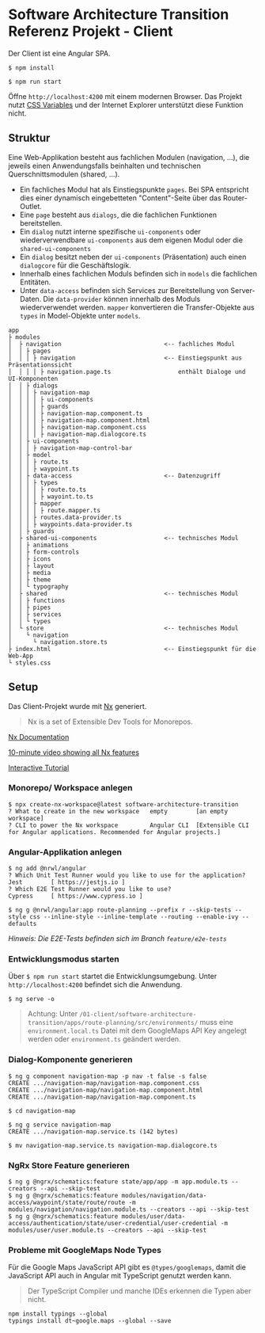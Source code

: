 # Software Architecture Transition Referenz Projekt - Client

Der Client ist eine Angular SPA.

```
$ npm install

$ npm run start
```

Öffne `http://localhost:4200` mit einem modernen Browser. Das Projekt nutzt
[CSS Variables](https://caniuse.com/#search=css%20variables) und der Internet Explorer unterstützt diese Funktion nicht.

## Struktur

Eine Web-Applikation besteht aus fachlichen Modulen (navigation, ...), 
die jeweils einen Anwendungsfalls beinhalten und 
technischen Querschnittsmodulen (shared, ...).

* Ein fachliches Modul hat als Einstiegspunkte `pages`. Bei SPA entspricht dies einer dynamisch 
eingebetteten "Content"-Seite über das Router-Outlet.
* Eine `page` besteht aus `dialogs`, die die fachlichen Funktionen bereitstellen.
* Ein `dialog` nutzt interne spezifische `ui-components` oder 
wiederverwendbare `ui-components` aus dem eigenen Modul oder die `shared-ui-components`
* Ein `dialog` besitzt neben der `ui-components` (Präsentation) auch einen `dialogcore` für die Geschäftslogik.
* Innerhalb eines fachlichen Moduls befinden sich in `models` die fachlichen Entitäten.
* Unter `data-access` befinden sich Services zur Bereitstellung von Server-Daten. Die `data-provider` können 
innerhalb des Moduls wiederverwendet werden. `mapper` konvertieren die Transfer-Objekte aus `types` 
in Model-Objekte unter `models`.

```
app
├ modules
│  ├ navigation                             <-- fachliches Modul
│  │ ├ pages
│  │ │ ├ navigation                         <-- Einstiegspunkt aus Präsentationssicht
│  │ │ │ ├ navigation.page.ts                   enthält Dialoge und UI-Komponenten
│  │ ├ dialogs
│  │ │ ├ navigation-map
│  │ │ │ ├ ui-components
│  │ │ │ ├ guards
│  │ │ │ ├ navigation-map.component.ts
│  │ │ │ ├ navigation-map.component.html
│  │ │ │ ├ navigation-map.component.css
│  │ │ │ ├ navigation-map.dialogcore.ts
│  │ ├ ui-components
│  │ │ ├ navigation-map-control-bar
│  │ ├ model
│  │ │ ├ route.ts
│  │ │ ├ waypoint.ts
│  │ ├ data-access                          <-- Datenzugriff
│  │ │ ├ types
│  │ │ │ ├ route.to.ts
│  │ │ │ ├ wayoint.to.ts
│  │ │ ├ mapper
│  │ │ │ ├ route.mapper.ts
│  │ │ ├ routes.data-provider.ts
│  │ │ ├ waypoints.data-provider.ts
│  │ ├ guards
│  ├ shared-ui-components                   <-- technisches Modul
│  │ ├ animations
│  │ ├ form-controls
│  │ ├ icons
│  │ ├ layout
│  │ ├ media
│  │ ├ theme
│  │ └ typography
│  ├ shared                                 <-- technisches Modul
│  │ ├ functions
│  │ ├ pipes
│  │ ├ services
│  │ └ types
│  └ store                                  <-- technisches Modul
│    └ navigation
│      └ navigation.store.ts
├ index.html                                <-- Einstiegspunkt für die Web-App
└ styles.css
```

## Setup

Das Client-Projekt wurde mit [Nx](https://nx.dev) generiert. 

> Nx is a set of Extensible Dev Tools for Monorepos.

[Nx Documentation](https://nx.dev/angular)

[10-minute video showing all Nx features](https://nx.dev/angular/getting-started/what-is-nx)

[Interactive Tutorial](https://nx.dev/angular/tutorial/01-create-application)

### Monorepo/ Workspace anlegen

```
$ npx create-nx-workspace@latest software-architecture-transition
? What to create in the new workspace   empty        [an empty workspace]
? CLI to power the Nx workspace         Angular CLI  [Extensible CLI for Angular applications. Recommended for Angular projects.]
```

### Angular-Applikation anlegen

```
$ ng add @nrwl/angular
? Which Unit Test Runner would you like to use for the application?     Jest        [ https://jestjs.io ]
? Which E2E Test Runner would you like to use?                          Cypress     [ https://www.cypress.io ]

$ ng g @nrwl/angular:app route-planning --prefix r --skip-tests --style css --inline-style --inline-template --routing --enable-ivy --defaults
```

_Hinweis: Die E2E-Tests befinden sich im Branch `feature/e2e-tests`_

### Entwicklungsmodus starten

Über ```$ npm run start``` startet die Entwicklungsumgebung. Unter `http://localhost:4200` befindet sich die Anwendung.

```$ ng serve -o```

> Achtung: Unter `/01-client/software-architecture-transition/apps/route-planning/src/environments/` 
> muss eine `environment.local.ts` Datei mit dem GoogleMaps API Key angelegt werden oder 
> `environment.ts` geändert werden.

### Dialog-Komponente generieren

```
$ ng g component navigation-map -p nav -t false -s false
CREATE .../navigation-map/navigation-map.component.css
CREATE .../navigation-map/navigation-map.component.html
CREATE .../navigation-map/navigation-map.component.ts 

$ cd navigation-map

$ ng g service navigation-map       
CREATE .../navigation-map.service.ts (142 bytes)

$ mv navigation-map.service.ts navigation-map.dialogcore.ts
```


### NgRx Store Feature generieren

```
$ ng g @ngrx/schematics:feature state/app/app -m app.module.ts --creators --api --skip-test
$ ng g @ngrx/schematics:feature modules/navigation/data-access/waypoint/state/route/route -m modules/navigation/navigation.module.ts --creators --api --skip-test
$ ng g @ngrx/schematics:feature modules/user/data-access/authentication/state/user-credential/user-credential -m modules/user/user.module.ts --creators --api --skip-test
```


### Probleme mit GoogleMaps Node Types

Für die Google Maps JavaScript API gibt es `@types/googlemaps`, 
damit die JavaScript API auch in Angular mit TypeScript 
genutzt werden kann. 

> Der TypeScript Compiler und 
manche IDEs erkennen die Typen aber nicht.

```
npm install typings --global
typings install dt~google.maps --global --save
```